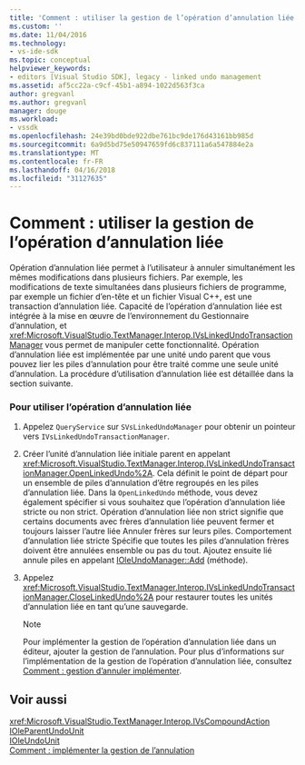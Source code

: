 ```yaml
---
title: 'Comment : utiliser la gestion de l’opération d’annulation liée | Documents Microsoft'
ms.custom: ''
ms.date: 11/04/2016
ms.technology:
- vs-ide-sdk
ms.topic: conceptual
helpviewer_keywords:
- editors [Visual Studio SDK], legacy - linked undo management
ms.assetid: af5cc22a-c9cf-45b1-a894-1022d563f3ca
author: gregvanl
ms.author: gregvanl
manager: douge
ms.workload:
- vssdk
ms.openlocfilehash: 24e39bd0bde922dbe761bc9de176d43161bb985d
ms.sourcegitcommit: 6a9d5bd75e50947659fd6c837111a6a547884e2a
ms.translationtype: MT
ms.contentlocale: fr-FR
ms.lasthandoff: 04/16/2018
ms.locfileid: "31127635"
---
```

# <a name="how-to-use-linked-undo-management"></a>Comment : utiliser la gestion de l’opération d’annulation liée
Opération d’annulation liée permet à l’utilisateur à annuler simultanément les mêmes modifications dans plusieurs fichiers. Par exemple, les modifications de texte simultanées dans plusieurs fichiers de programme, par exemple un fichier d’en-tête et un fichier Visual C++, est une transaction d’annulation liée. Capacité de l’opération d’annulation liée est intégrée à la mise en œuvre de l’environnement du Gestionnaire d’annulation, et <xref:Microsoft.VisualStudio.TextManager.Interop.IVsLinkedUndoTransactionManager> vous permet de manipuler cette fonctionnalité. Opération d’annulation liée est implémentée par une unité undo parent que vous pouvez lier les piles d’annulation pour être traité comme une seule unité d’annulation. La procédure d’utilisation d’annulation liée est détaillée dans la section suivante.  
  
### <a name="to-use-linked-undo"></a>Pour utiliser l’opération d’annulation liée  
  
1.  Appelez `QueryService` sur `SVsLinkedUndoManager` pour obtenir un pointeur vers `IVsLinkedUndoTransactionManager`.  
  
2.  Créer l’unité d’annulation liée initiale parent en appelant <xref:Microsoft.VisualStudio.TextManager.Interop.IVsLinkedUndoTransactionManager.OpenLinkedUndo%2A>. Cela définit le point de départ pour un ensemble de piles d’annulation d’être regroupés en les piles d’annulation liée. Dans la `OpenLinkedUndo` méthode, vous devez également spécifier si vous souhaitez que l’opération d’annulation liée stricte ou non strict. Opération d’annulation liée non strict signifie que certains documents avec frères d’annulation liée peuvent fermer et toujours laisser l’autre liée Annuler frères sur leurs piles. Comportement d’annulation liée stricte Spécifie que toutes les piles d’annulation frères doivent être annulées ensemble ou pas du tout. Ajoutez ensuite lié annule piles en appelant [IOleUndoManager::Add](http://msdn.microsoft.com/library/windows/desktop/ms680135) (méthode).  
  
3.  Appelez <xref:Microsoft.VisualStudio.TextManager.Interop.IVsLinkedUndoTransactionManager.CloseLinkedUndo%2A> pour restaurer toutes les unités d’annulation liée en tant qu’une sauvegarde.  
  
    > [!NOTE]
    >  Pour implémenter la gestion de l’opération d’annulation liée dans un éditeur, ajouter la gestion de l’annulation. Pour plus d’informations sur l’implémentation de la gestion de l’opération d’annulation liée, consultez [Comment : gestion d’annuler implémenter](../extensibility/how-to-implement-undo-management.md).  
  
## <a name="see-also"></a>Voir aussi  
 <xref:Microsoft.VisualStudio.TextManager.Interop.IVsCompoundAction>   
 [IOleParentUndoUnit](http://msdn.microsoft.com/library/windows/desktop/ms682151)   
 [IOleUndoUnit](http://msdn.microsoft.com/library/windows/desktop/ms678476)   
 [Comment : implémenter la gestion de l’annulation](../extensibility/how-to-implement-undo-management.md)